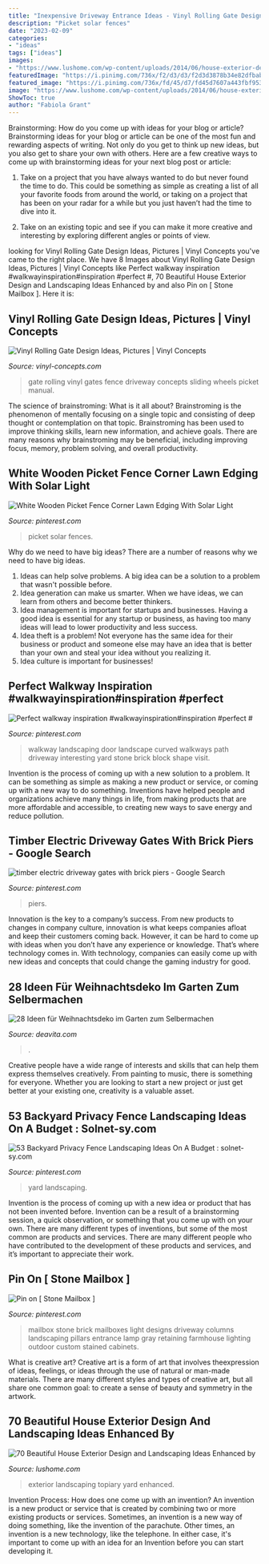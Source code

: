 ```yaml
---
title: "Inexpensive Driveway Entrance Ideas - Vinyl Rolling Gate Design Ideas, Pictures"
description: "Picket solar fences"
date: "2023-02-09"
categories:
- "ideas"
tags: ["ideas"]
images:
- "https://www.lushome.com/wp-content/uploads/2014/06/house-exterior-design-yard-landscaping-topiary-15.jpg"
featuredImage: "https://i.pinimg.com/736x/f2/d3/d3/f2d3d3878b34e82dfbaba598ca75d22f.jpg"
featured_image: "https://i.pinimg.com/736x/fd/45/d7/fd45d7607a443fbf95396611ebbfb0e4.jpg"
image: "https://www.lushome.com/wp-content/uploads/2014/06/house-exterior-design-yard-landscaping-topiary-15.jpg"
ShowToc: true
author: "Fabiola Grant"
---
```



Brainstorming: How do you come up with ideas for your blog or article?
Brainstorming ideas for your blog or article can be one of the most fun and rewarding aspects of writing. Not only do you get to think up new ideas, but you also get to share your own with others. Here are a few creative ways to come up with brainstorming ideas for your next blog post or article:
1. Take on a project that you have always wanted to do but never found the time to do. This could be something as simple as creating a list of all your favorite foods from around the world, or taking on a project that has been on your radar for a while but you just haven’t had the time to dive into it.

2. Take on an existing topic and see if you can make it more creative and interesting by exploring different angles or points of view.

	

		
looking for Vinyl Rolling Gate Design Ideas, Pictures | Vinyl Concepts you've came to the right place. We have 8 Images about Vinyl Rolling Gate Design Ideas, Pictures | Vinyl Concepts like Perfect walkway inspiration #walkwayinspiration#inspiration #perfect #, 70 Beautiful House Exterior Design and Landscaping Ideas Enhanced by and also Pin on [ Stone Mailbox ]. Here it is:
		
    
## Vinyl Rolling Gate Design Ideas, Pictures | Vinyl Concepts

<img loading=lazy src="https://vinyl-concepts.com/wp-content/uploads/2016/06/vinyl-rolling-gate-02.jpg" onerror="this.onerror=null;this.src='https://tse4.mm.bing.net/th?id=OIP.2RQUmNy23y4ENCVnN4U9sAHaFj&amp;pid=15.1';" alt="Vinyl Rolling Gate Design Ideas, Pictures | Vinyl Concepts">

_Source: vinyl-concepts.com_

>gate rolling vinyl gates fence driveway concepts sliding wheels picket manual. 

	

The science of brainstroming: What is it all about?
Brainstroming is the phenomenon of mentally focusing on a single topic and consisting of deep thought or contemplation on that topic. Brainstroming has been used to improve thinking skills, learn new information, and achieve goals. There are many reasons why brainstroming may be beneficial, including improving focus, memory, problem solving, and overall productivity.

    
## White Wooden Picket Fence Corner Lawn Edging With Solar Light

<img loading=lazy src="https://i.pinimg.com/736x/fd/45/d7/fd45d7607a443fbf95396611ebbfb0e4.jpg" onerror="this.onerror=null;this.src='https://tse2.mm.bing.net/th?id=OIP.pyt7ZYjZ4vSuDBRsPKdp-gHaF1&amp;pid=15.1';" alt="White Wooden Picket Fence Corner Lawn Edging With Solar Light">

_Source: pinterest.com_

>picket solar fences. 

	

Why do we need to have big ideas?
There are a number of reasons why we need to have big ideas. 
1. Ideas can help solve problems. A big idea can be a solution to a problem that wasn't possible before. 
2. Idea generation can make us smarter. When we have ideas, we can learn from others and become better thinkers. 
3. Idea management is important for startups and businesses. Having a good idea is essential for any startup or business, as having too many ideas will lead to lower productivity and less success. 
4. Idea theft is a problem! Not everyone has the same idea for their business or product and someone else may have an idea that is better than your own and steal your idea without you realizing it. 
5. Idea culture is important for businesses!

    
## Perfect Walkway Inspiration #walkwayinspiration#inspiration #perfect #

<img loading=lazy src="https://i.pinimg.com/736x/7f/1a/41/7f1a41e74f1a090f8de4c783bb215737.jpg" onerror="this.onerror=null;this.src='https://tse1.mm.bing.net/th?id=OIP.23mtJmKzLC7N_-3ULhnr4gHaJ3&amp;pid=15.1';" alt="Perfect walkway inspiration #walkwayinspiration#inspiration #perfect #">

_Source: pinterest.com_

>walkway landscaping door landscape curved walkways path driveway interesting yard stone brick block shape visit. 

	

Invention is the process of coming up with a new solution to a problem. It can be something as simple as making a new product or service, or coming up with a new way to do something. Inventions have helped people and organizations achieve many things in life, from making products that are more affordable and accessible, to creating new ways to save energy and reduce pollution.

    
## Timber Electric Driveway Gates With Brick Piers - Google Search

<img loading=lazy src="https://i.pinimg.com/736x/70/fa/ee/70faeef836cea079db29b656062fcf77.jpg" onerror="this.onerror=null;this.src='https://tse4.mm.bing.net/th?id=OIP.nAxJGKatQIfudxUtPm_zYgHaEK&amp;pid=15.1';" alt="timber electric driveway gates with brick piers - Google Search">

_Source: pinterest.com_

>piers. 

	

Innovation is the key to a company’s success. From new products to changes in company culture, innovation is what keeps companies afloat and keep their customers coming back. However, it can be hard to come up with ideas when you don’t have any experience or knowledge. That’s where technology comes in. With technology, companies can easily come up with new ideas and concepts that could change the gaming industry for good.

    
## 28 Ideen Für Weihnachtsdeko Im Garten Zum Selbermachen

<img loading=lazy src="http://deavita.com/wp-content/uploads/2013/10/weihnachtsdeko-im-garten-geschenk-turm-idee-pflanzkuebel-eingangstuer.jpg" onerror="this.onerror=null;this.src='https://tse2.mm.bing.net/th?id=OIP.J7sEMd_4ZtZCOuhdzd04-QHaLC&amp;pid=15.1';" alt="28 Ideen für Weihnachtsdeko im Garten zum Selbermachen">

_Source: deavita.com_

>. 

	

Creative people have a wide range of interests and skills that can help them express themselves creatively. From painting to music, there is something for everyone. Whether you are looking to start a new project or just get better at your existing one, creativity is a valuable asset.

    
## 53 Backyard Privacy Fence Landscaping Ideas On A Budget : Solnet-sy.com

<img loading=lazy src="https://i.pinimg.com/736x/f2/d3/d3/f2d3d3878b34e82dfbaba598ca75d22f.jpg" onerror="this.onerror=null;this.src='https://tse2.mm.bing.net/th?id=OIP.iSgZk91y7jIxLVzZLSnHAQHaLA&amp;pid=15.1';" alt="53 Backyard Privacy Fence Landscaping Ideas On A Budget : solnet-sy.com">

_Source: pinterest.com_

>yard landscaping. 

	

Invention is the process of coming up with a new idea or product that has not been invented before. Invention can be a result of a brainstorming session, a quick observation, or something that you come up with on your own. There are many different types of inventions, but some of the most common are products and services. There are many different people who have contributed to the development of these products and services, and it’s important to appreciate their work.

    
## Pin On [ Stone Mailbox ]

<img loading=lazy src="https://i.pinimg.com/736x/7a/9d/51/7a9d517744a6ba50bb6bde31eaecc861--stone-mailbox-cool-stuff.jpg" onerror="this.onerror=null;this.src='https://tse3.mm.bing.net/th?id=OIP.DzWafORsMV0X81iZLhjPugAAAA&amp;pid=15.1';" alt="Pin on [ Stone Mailbox ]">

_Source: pinterest.com_

>mailbox stone brick mailboxes light designs driveway columns landscaping pillars entrance lamp gray retaining farmhouse lighting outdoor custom stained cabinets. 

	

What is creative art?
Creative art is a form of art that involves theexpression of ideas, feelings, or ideas through the use of natural or man-made materials. There are many different styles and types of creative art, but all share one common goal: to create a sense of beauty and symmetry in the artwork.

    
## 70 Beautiful House Exterior Design And Landscaping Ideas Enhanced By

<img loading=lazy src="https://www.lushome.com/wp-content/uploads/2014/06/house-exterior-design-yard-landscaping-topiary-15.jpg" onerror="this.onerror=null;this.src='https://tse4.mm.bing.net/th?id=OIP.S_4rYdDoGrujiZt2nue9bwAAAA&amp;pid=15.1';" alt="70 Beautiful House Exterior Design and Landscaping Ideas Enhanced by">

_Source: lushome.com_

>exterior landscaping topiary yard enhanced. 

	

Invention Process: How does one come up with an invention?
An invention is a new product or service that is created by combining two or more existing products or services. Sometimes, an invention is a new way of doing something, like the invention of the parachute. Other times, an invention is a new technology, like the telephone. In either case, it's important to come up with an idea for an Invention before you can start developing it.

